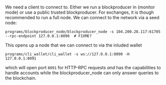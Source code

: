 We need a client to connect to. Either we run a blockproducer in (monitor mode) or use
a public trusted blockproducer. For exchanges, it is though recommended to run a
full node. We can connect to the network via a seed node:

    programs/blockproducer_node/blockproducer_node -s 104.200.28.117:61705 --rpc-endpoint 127.0.0.1:8090  # FIXME?

This opens up a node that we can connect to via the inluded wallet

    programs/cli_wallet/cli_wallet -s ws://127.0.0.1:8090 -H 127.0.0.1:8091

which will open port `8091` for HTTP-RPC requests _and_ has the capabilities to
handle accounts while the blockproducer_node can only answer queries to the
blockchain.
